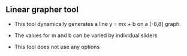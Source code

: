 ## Linear grapher tool

* This tool dynamically generates a line y = mx + b on a [-8,8] graph.
* The values for m and b can be varied by individual sliders

* This tool does not use any options